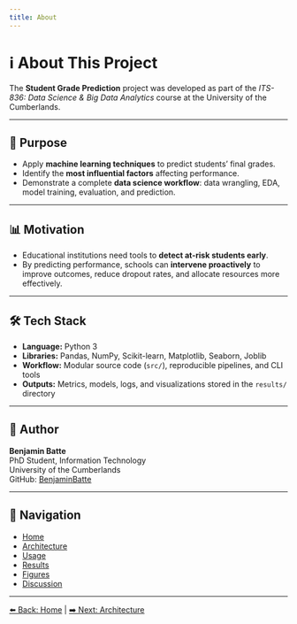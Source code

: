```yaml
---
title: About
---
```


# ℹ️ About This Project

The **Student Grade Prediction** project was developed as part of the _ITS-836: Data Science & Big Data Analytics_ course at the University of the Cumberlands.

---

## 🎯 Purpose

- Apply **machine learning techniques** to predict students’ final grades.
- Identify the **most influential factors** affecting performance.
- Demonstrate a complete **data science workflow**: data wrangling, EDA, model training, evaluation, and prediction.

---

## 📊 Motivation

- Educational institutions need tools to **detect at-risk students early**.
- By predicting performance, schools can **intervene proactively** to improve outcomes, reduce dropout rates, and allocate resources more effectively.

---

## 🛠 Tech Stack

- **Language:** Python 3
- **Libraries:** Pandas, NumPy, Scikit-learn, Matplotlib, Seaborn, Joblib
- **Workflow:** Modular source code (`src/`), reproducible pipelines, and CLI tools
- **Outputs:** Metrics, models, logs, and visualizations stored in the `results/` directory

---

## 👤 Author

**Benjamin Batte**  
PhD Student, Information Technology  
University of the Cumberlands  
GitHub: [BenjaminBatte](https://github.com/BenjaminBatte)

---

## 🔗 Navigation

- [Home](index.md)
- [Architecture](architecture.md)
- [Usage](usage.md)
- [Results](results.md)
- [Figures](figures.md)
- [Discussion](discussion.md)

---

[⬅️ Back: Home](index.md) | [➡️ Next: Architecture](architecture.md)
